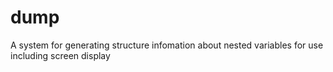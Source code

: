 # dump
A system for generating structure infomation about nested variables for use including screen display
